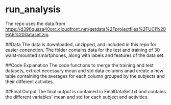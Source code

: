 # run_analysis
The repo uses the data from https://d396qusza40orc.cloudfront.net/getdata%2Fprojectfiles%2FUCI%20HAR%20Dataset.zip.

##Data
The data is downloaded, unzipped, and included in this repo for easier conenction.
The folder contains data for the test and training of 30 waist-mounted smartphones, along with labels and features of the data set.

##Code Explanation
The code functions to merge the training and test datasets, extract necessary mean and std data columns anad create a new table containing the averages for each column grouped by the subjects and their different activites.

##Final Output
The final output is contained in FinalDataSet.txt and contains the different variables' mean and std for each subject and activities.


